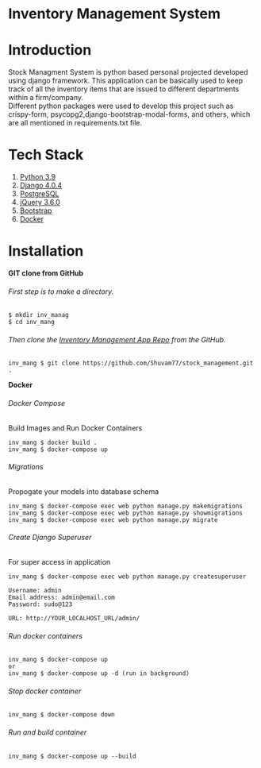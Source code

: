 # Inventory Management System
# Introduction 
Stock Managment System is python based personal projected developed using django framework. This application can be basically used to keep track of all the inventory items that are issued to different departments within a firm/company.  
Different python packages were used to develop this project such as crispy-form, psycopg2,django-bootstrap-modal-forms, and others, which are all mentioned in requirements.txt file.

# Tech Stack
  1. [Python 3.9](https://www.python.org/)
  2. [Django 4.0.4](https://www.djangoproject.com/)
  3. [PostgreSQL](https://www.postgresql.org/)
  4. [jQuery 3.6.0](https://blog.jquery.com/2021/03/02/jquery-3-6-0-released/)
  5. [Bootstrap](https://getbootstrap.com/)
  6. [Docker](https://www.docker.com/)
  
# Installation
**GIT clone from GitHub**

###### First step is to make a directory.
```
$ mkdir inv_manag
$ cd inv_mang
```

###### Then clone the [Inventory Management App Repo](https://github.com/Shuvam77/stock_management) from the GitHub.
```
inv_mang $ git clone https://github.com/Shuvam77/stock_management.git .
```

**Docker**
###### Docker Compose
Build Images and Run Docker Containers
```
inv_mang $ docker build .
inv_mang $ docker-compose up
```

###### Migrations
Propogate your models into database schema
```
inv_mang $ docker-compose exec web python manage.py makemigrations
inv_mang $ docker-compose exec web python manage.py showmigrations
inv_mang $ docker-compose exec web python manage.py migrate 
```

###### Create Django Superuser
For super access in application
```
inv_mang $ docker-compose exec web python manage.py createsuperuser

Username: admin
Email address: admin@email.com
Password: sudo@123

URL: http://YOUR_LOCALHOST_URL/admin/
```

###### Run docker containers
```
inv_mang $ docker-compose up
or
inv_mang $ docker-compose up -d (run in background)
```

###### Stop docker container
```
inv_mang $ docker-compose down
```

###### Run and build container
```
inv_mang $ docker-compose up --build
```
